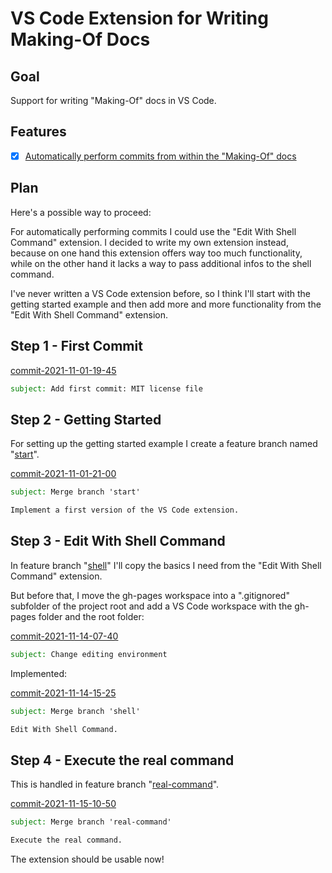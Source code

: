 # VS Code Extension for Writing Making-Of Docs


## Goal

Support for writing "Making-Of" docs in VS Code.


## Features

- [x] [Automatically perform commits from within the "Making-Of" docs](#plan)


## Plan

Here's a possible way to proceed:

For automatically performing commits I could use the "Edit With Shell Command" extension.
I decided to write my own extension instead,
because on one hand this extension offers way too much functionality,
while on the other hand it lacks a way to pass additional infos to the shell command.

I've never written a VS Code extension before,
so I think I'll start with the getting started example
and then add more and more functionality from the "Edit With Shell Command" extension.


## Step 1 - First Commit

<a id="commit-2021-11-01-19-45"></a>

[commit-2021-11-01-19-45](https://github.com/pitnyr/making-of-vscode/commit/376c967dbd660b7754afe229343a0a87c21f397b)
```email
subject: Add first commit: MIT license file
```


## Step 2 - Getting Started

For setting up the getting started example I create a feature branch named "[start](start.md)".

<a id="commit-2021-11-01-21-00"></a>

[commit-2021-11-01-21-00](https://github.com/pitnyr/making-of-vscode/commit/7f341007c49fb5c9bad93be71ad0daf02b73a41d)
```email
subject: Merge branch 'start'

Implement a first version of the VS Code extension.
```


## Step 3 - Edit With Shell Command

In feature branch "[shell](shell.md)" I'll copy the basics I need from the "Edit With Shell Command" extension.

But before that, I move the gh-pages workspace into a ".gitignored" subfolder of the project root
and add a VS Code workspace with the gh-pages folder and the root folder:

<a id="commit-2021-11-14-07-40"></a>

[commit-2021-11-14-07-40](https://github.com/pitnyr/making-of-vscode/commit/717856eda8f70d3fa5caad3e75a02ab415bee977)
```email
subject: Change editing environment
```

Implemented:

<a id="commit-2021-11-14-15-25"></a>

[commit-2021-11-14-15-25](https://github.com/pitnyr/making-of-vscode/commit/0adfe88f4bb40a911d95210fc022818d70e3365e)
```email
subject: Merge branch 'shell'

Edit With Shell Command.
```


## Step 4 - Execute the real command

This is handled in feature branch "[real-command](real-command.md)".

<a id="commit-2021-11-15-10-50"></a>

[commit-2021-11-15-10-50](https://github.com/pitnyr/making-of-vscode/commit/b89bc0bb99de1dcbfe9a6f94f49279da02654c7e)
```email
subject: Merge branch 'real-command'

Execute the real command.
```

The extension should be usable now!